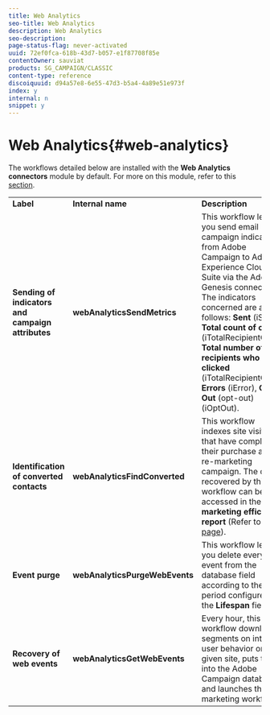 ```yaml
---
title: Web Analytics
seo-title: Web Analytics
description: Web Analytics
seo-description: 
page-status-flag: never-activated
uuid: 72ef0fca-618b-43d7-b057-e1f87708f85e
contentOwner: sauviat
products: SG_CAMPAIGN/CLASSIC
content-type: reference
discoiquuid: d94a57e8-6e55-47d3-b5a4-4a89e51e973f
index: y
internal: n
snippet: y
---
```


# Web Analytics{#web-analytics}

The workflows detailed below are installed with the **Web Analytics connectors** module by default. For more on this module, refer to this [section](../../platform/using/adobe-analytics-data-connector.md).

<table> 
 <tbody> 
  <tr> 
   <td> <strong>Label</strong><br /> </td> 
   <td> <strong>Internal name</strong><br /> </td> 
   <td> <strong>Description</strong><br /> </td> 
  </tr> 
  <tr> 
   <td> <strong>Sending of indicators and campaign attributes</strong><br /> </td> 
   <td> <strong>webAnalyticsSendMetrics</strong><br /> </td> 
   <td> This workflow lets you send email campaign indicators from Adobe Campaign to Adobe Experience Cloud Suite via the Adobe® Genesis connector. The indicators concerned are as follows: <strong>Sent</strong> (iSent), <strong>Total count of opens</strong> (iTotalRecipientOpen), <strong>Total number of recipients who clicked</strong> (iTotalRecipientClick), <strong>Errors</strong> (iError), <strong>Opt-Out</strong> (opt-out) (iOptOut).<br /> </td> 
  </tr> 
  <tr> 
   <td> <strong>Identification of converted contacts</strong><br /> </td> 
   <td> <strong>webAnalyticsFindConverted</strong><br /> </td> 
   <td> This workflow indexes site visitors that have completed their purchase after a re-marketing campaign. The data recovered by this workflow can be accessed in the <strong>Re-marketing efficiency report</strong> (Refer to this <a href="../../platform/using/adobe-analytics-data-connector.md#creating-a-re-marketing-campaign"> page</a>). <br /> </td> 
  </tr> 
  <tr> 
   <td> <strong>Event purge</strong><br /> </td> 
   <td> <strong>webAnalyticsPurgeWebEvents</strong><br /> </td> 
   <td> This workflow lets you delete every event from the database field according to the period configured in the <strong>Lifespan</strong> field. <br /> </td> 
  </tr> 
  <tr> 
   <td> <strong>Recovery of web events</strong><br /> </td> 
   <td> <strong>webAnalyticsGetWebEvents</strong><br /> </td> 
   <td> Every hour, this workflow downloads segments on internet user behavior on a given site, puts them into the Adobe Campaign database and launches the re-marketing workflow. <br /> </td> 
  </tr> 
 </tbody> 
</table>

